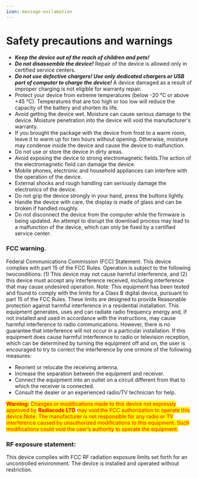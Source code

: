 ```yaml
---
icon: message-exclamation
---
```


# Safety precautions and warnings



* _**Keep the device out of the reach of children and pets!**_
* _**Do not disassemble the device!**_ Repair of the device is allowed only in certified service centers.
* _**Do not use defective chargers! Use only dedicated chargers or USB port of computer to charge the device!**_ A device damaged as a result of improper charging is not eligible for warranty repair.
* Protect your device from extreme temperatures (below -20 °C or above +45 °C). Temperatures that are too high or too low will reduce the capacity of the battery and shorten its life.
* Avoid getting the device wet. Moisture can cause serious damage to the device. Moisture penetration into the device will void the manufacturer's warranty.
* If you brought the package with the device from frost to a warm room, leave it to warm up for two hours without opening. Otherwise, moisture may condense inside the device and cause the device to malfunction.
* Do not use or store the device in dirty areas.
* Avoid exposing the device to strong electromagnetic fields.The action of the electromagnetic field can damage the device.
* Mobile phones, electronic and household appliances can interfere with the operation of the device.
* External shocks and rough handling can seriously damage the electronics of the device.
* Do not grip the device strongly in your hand, press the buttons lightly.
* Handle the device with care, the display is made of glass and can be broken if handled roughly.
* Do not disconnect the device from the computer while the firmware is being updated. An attempt to disrupt the download process may lead to a malfunction of the device, which can only be fixed by a certified service center.

### **FCC warning.**

Federal Communications Commission (FCC) Statement. This device complies with part 15 of the FCC Rules. Operation is subject to the following twoconditions: (1) This device may not cause harmful interference, and (2) this device must accept any interference received, including interference that may cause undesired operation. Note: This equipment has been tested and found to comply with the limits for a Class B digital device, pursuant to part 15 of the FCC Rules. These limits are designed to provide Reasonable protection against harmful interference in a residential installation. This equipment generates, uses and can radiate radio frequency energy and, if not installed and used in accordance with the instructions, may cause harmful interference to radio communications. However, there is no guarantee that interference will not occur in a particular installation. If this equipment does cause harmful interference to radio or television reception, which can be determined by turning the equipment off and on, the user is encouraged to try to correct the interference by one ormore of the following measures:

* Reorient or relocate the receiving antenna.
* Increase the separation between the equipment and receiver.
* Connect the equipment into an outlet on a circuit different from that to which the receiver is connected.
* Consult the dealer or an experienced radio/TV technician for help.

<mark style="color:red;">**Warning:**</mark> <mark style="color:red;"></mark><mark style="color:red;">Changes or modifications made to this device not expressly approved by</mark> <mark style="color:red;"></mark><mark style="color:red;">**Radiacode LTD**</mark> <mark style="color:red;"></mark><mark style="color:red;">may void the FCC authorization to operate this device.Note: The manufacturer is not responsible for any radio or TV interference caused by unauthorized modifications to this equipment. Such modifications could void the user’s authority to operate the equipment.</mark>

### RF exposure statement:

This device complies with FCC RF radiation exposure limits set forth for an uncontrolled environment. The device is installed and operated without restriction.
